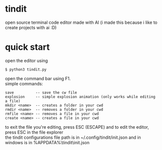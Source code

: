 # tindit
open source terminal code editor made with AI (i made this because i like to create projects with ai :D)

# quick start
open the editor using
```console
$ python3 tindit.py
```

open the command bar using F1.<br>
simple commands:
```command
save          -- save the cw file
explosion     -- simple explosion animation (only works while editing a file)
mkdir <name>  -- creates a folder in your cwd
rmdir <name>  -- removes a folder in your cwd
rmfile <name> -- removes a file in your cwd
create <name> -- creates a file in your cwd
```

to exit the file you're editing, press ESC (ESCAPE) and to edit the editor, press ESC in the file explorer<br>
the tindit configurations file path is in ~/.config/tindit/init.json and in windows is in %APPDATA%\tindit\init.json<br>
